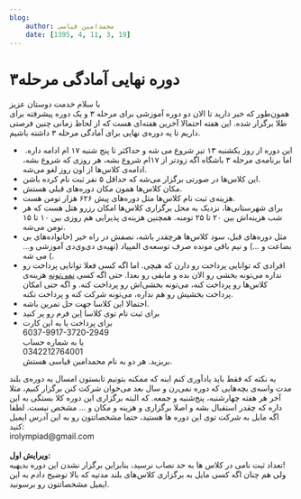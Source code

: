 ```yaml
---
blog:
    author: محمدامین قیاسی
    date: [1395, 4, 11, 3, 19]
---
```

# دوره نهایی آمادگی مرحله۳

<div class="cnt">
با سلام خدمت دوستان عزیز<div>همون‌طور که خبر دارید تا الان دو دوره آموزشی برای مرحله ۳ و یک دوره پیشرفته برای طلا برگزار شده. این هفته احتمالا آخرین هفته‌ای هست که از لحاظ زمانی چنین فرصتی داریم تا یه دوره‌ی نهایی برای آمادگی مرحله ۳ داشته باشیم.</div>
<div>
<ul>
<li> این دوره از روز یکشنبه ۱۳ تیر شروع می شه و حداکثر تا پنج شنبه ۱۷ ام ادامه داره. اما برنامه‌ی مرحله‌ ۳ باشگاه اگه زودتر از ۱۷ام شروع بشه، هر روزی که شروع بشه، ادامه‌ی کلاس‌ها از اون روز لغو می‌شه. </li>
<li>این کلاس‌ها در صورتی برگزار می‌شه که حداقل ۵ نفر ثبت نام کرده باشن. </li>
<li>مکان کلاس‌ها همون مکان دوره‌های قبلی هستش.</li>
<li>هزینه‌ی ثبت نام کلاس‌ها مثل دوره‌های پیش ۶۲۶ هزار تومن هست.</li>
<li>برای شهرستانی‌ها، نزدیک به محل برگزاری کلاس‌ها امکان رزرو هتل هست که هر شب هزینه‌اش بین ۲۰ تا ۲۵ تومنه. همچنین هزینه‌ی پذیرایی هم روزی بین ۱۰ تا ۱۵ تومن می‌شه.</li>
<li>مثل دوره‌های قبل، سود کلاس‌ها هرچقدر باشه، نصفش در راه خیر (خانواده‌های بی بضاعت و ...) و نیم باقی مونده صرف توسعه‌ی المپیاد‌ (تهیه‌ی دی‌وی‌دی آموزشی و... ) می شه. </li>
<li>افرادی که توانایی پرداخت رو دارن که هیچی. اما اگه کسی فعلا توانایی پرداخت رو نداره می‌تونه بخشی رو الان بده و مابقی رو بعدا. حتی اگه کسی <u>نمی‌تونه</u> هزینه‌ی کلاس‌ها رو پرداخت کنه، می‌تونه بخشی‌اش رو پرداخت کنه. و اگه حتی امکان پرداخت بخشیش رو هم نداره، می‌تونه شرکت کنه و پرداخت نکنه.</li>
<li>احتمالا این کلاسا جهت حل تمرین باشه.</li>
<li>برای ثبت نام توی کلاسا <a href="https://docs.google.com/forms/d/1OloJeTkLk0SnWBPSaMJvBeqae9gM4Twm4LKgMkrWs48" target="_blank">این</a> فرم رو پر کنید </li>
<li>برای پرداخت یا به این کارت<br/>6037-9917-3720-2949<br/>یا به شماره حساب<br/>0342212764001<br/>بریزید. هر دو به نام محمدامین قیاسی هستش. <br/>
</li>
</ul>یه نکته که فقط باید یاد‌آوری کنم اینه که ممکنه بتونیم تابستون امسال یه دوره‌ی بلند مدت واسه‌ی بچه‌هایی که دوره نمی‌رن و سال بعد می‌خوان شرکت کنن برگزار کنیم، مثلا آخر هر هفته‌ چهارشنبه، پنج‌شنبه و جمعه. که البته برگزاری این دوره کلا بستگی به این داره که چقدر استقبال بشه و اصلا برگزاری و هزینه و مکان و ... مشخص نیست. لطفا اگه مایل به شرکت توی این دوره ها هستید، حتما مشخصاتتون رو به این آدرس ایمیل کنید:</div>
<div>irolympiad@gmail.com</div>
<div><br/></div>
<div><b>ویرایش اول:</b></div>
<div>تعداد ثبت نامی در کلاس ها به حد نصاب نرسید،‌ بنابراین برگزار نشدن این دوره بدیهیه!‌ </div>
<div>ولی هم چنان اگه کسی مایل به برگزاری کلاس‌های بلند مدتیه که بالا توضیح دادم به این ایمیل مشخصاتتون رو برسونید. </div>
</div>
